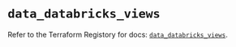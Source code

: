 # `data_databricks_views`

Refer to the Terraform Registory for docs: [`data_databricks_views`](https://registry.terraform.io/providers/databricks/databricks/1.20.0/docs/data-sources/views).
